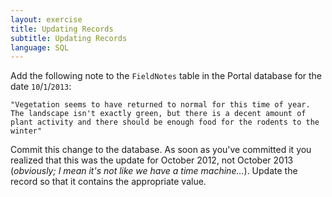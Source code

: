 ```yaml
---
layout: exercise
title: Updating Records
subtitle: Updating Records
language: SQL
---
```


Add the following note to the `FieldNotes` table in the Portal database
for the date `10`/`1`/`2013`:

`"Vegetation seems to have returned to normal for this time of year. The
landscape isn't exactly green, but there is a decent amount of plant
activity and there should be enough food for the rodents to the winter"`

Commit this change to the database. As soon as you've committed it you
realized that this was the update for October 2012, not October 2013
(*obviously; I mean it's not like we have a time machine...*). Update the
record so that it contains the appropriate value.
